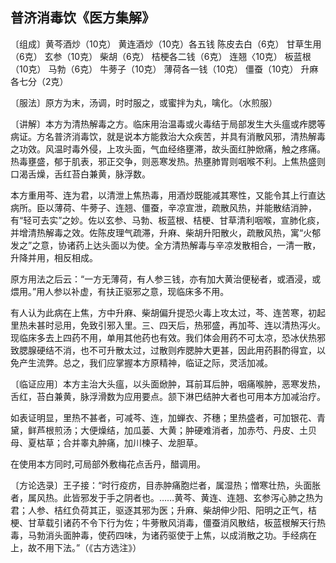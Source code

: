 ## 普济消毒饮《医方集解》

〔组成〕黄芩酒炒（10克） 黄连酒炒（10克）各五钱  陈皮去白（6克） 甘草生用（6克） 玄参（10克） 柴胡（6克） 桔梗各二钱（6克） 连翘〈10克） 板蓝根（10克） 马勃（6克） 牛蒡子（10克） 薄荷各一钱（10克） 僵蚕（10克） 升麻各七分（2克）

〔服法〕原方为末，汤调，时时服之，或蜜拌为丸，噙化。（水煎服）

〔讲解〕本方为清热解毒之方。临床用治温毒或火毒结于局部发生大头瘟或痄腮等病证。方名普济消毒饮，就是说本方能救治大众疾苦，并具有消散风邪，清热解毒之功效。风温时毒外侵，上攻头面，气血经络壅滞，故头面红肿焮痛，触之疼痛。热毒壅盛，郁于肌表，邪正交争，则恶寒发热。热壅肺胃则咽喉不利。上焦热盛则口渴舌燥，舌红苔白兼黄，脉浮数。

本方重用芩、连为君，以清泄上焦热毒，用酒炒既能减其寒性，又能令其上行直达病所。臣以薄荷、牛蒡子、连翘、僵蚕，辛凉宣泄，疏散风热，并能散结消肿，有“轻可去实”之妙。佐以玄参、马勃、板蓝根、桔梗、甘草清利咽喉，宣肺化痰，并增清热解毒之效。佐陈皮理气疏滞，升麻、柴胡升阳散火，疏散风热，寓“火郁发之”之意，协诸药上达头面以为使。全方清热解毒与辛凉发散相合，一清一散，升降并用，相反相成。

原方用法之后云：“一方无薄荷，有人参三钱，亦有加大黄治便秘者，或酒浸，或煨用。”用人参以补虚，有扶正驱邪之意，现临床多不用。

有人认为此病在上焦，方中升麻、柴胡偏升提恐火毒上攻太过，芩、连苦寒，初起里热未甚时忌用，免致引邪入里。三、四天后，热邪盛，再加芩、连以清热泻火。现临床多去上四药不用，单用其他药也有效。我们体会用药不可太凉，恐冰伏热邪致腮腺硬结不消，也不可升散太过，过散则痄腮肿大更甚，因此用药斟酌得宜，以免产生流弊。总之，我们应掌握本方原精神，临证之际，灵活加减。

〔临证应用〕本方主治大头瘟，以头面焮肿，耳前耳后肿，咽痛喉肿，恶寒发热，舌红，苔白兼黄，脉浮滑数为应用要点。颔下淋巴结肿大者也可用本方加减治疗。

如表证明显，里热不甚者，可减芩、连，加蝉衣、芥穗；里热盛者，可加银花、青黛，鲜芦根煎汤；大便燥结，加瓜蒌、大黄；肿硬难消者，加赤芍、丹皮、土贝母、夏枯草；合并睾丸肿痛，加川楝子、龙胆草。

在使用本方同时,可局部外敷梅花点舌丹，醋调用。

〔方论选录〕王子接：“时行疫疠，目赤肿痛胞烂者，属湿热；憎寒壮热，头面胀者，属风热。此皆邪发于手之阴者也。……黄芩、黄连、连翘、玄参泻心肺之热为君；人参、桔红负荷其正，驱逐其邪为医；升麻、柴胡伸少阳、阳明之正气，桔梗、甘草载引诸药不令下行为佐；牛蒡散风消毒，僵蚕消风散结，板蓝根解天行热毒，马勃消头面肿毒，使药四味，为诸药驱使于上焦，以成消散之功。手经病在上，故不用下法。”（《古方选注》）
